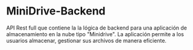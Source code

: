 # MiniDrive-Backend
API Rest full que contiene la la lógica de backend para una aplicación de almacenamiento en la nube tipo "Minidrive". La aplicación permite a los usuarios almacenar, gestionar sus archivos de manera eficiente.
